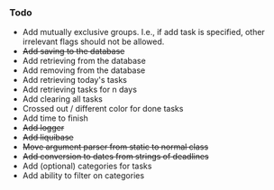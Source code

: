 ### Todo
* Add mutually exclusive groups. I.e., if add task is specified, other irrelevant 
flags should not be allowed.
* ~~Add saving to the database~~
* Add retrieving from the database
* Add removing from the database
* Add retrieving today's tasks
* Add retrieving tasks for n days
* Add clearing all tasks
* Crossed out / different color for done tasks
* Add time to finish
* ~~Add logger~~
* ~~Add liquibase~~
* ~~Move argument parser from static to normal class~~
* ~~Add conversion to dates from strings of deadlines~~
* Add (optional) categories for tasks
* Add ability to filter on categories